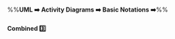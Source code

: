 <link rel="stylesheet" href="{{baseUrl}}/css/textbook.css">

<div class="website-content">

%%**UML :arrow_right: Activity Diagrams :arrow_right: Basic Notations :arrow_right:**%%

#### Combined :three:

<div id="extras">

<include src="exercises.md" />

</div>

</div>
